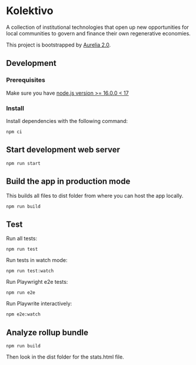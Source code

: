 # Kolektivo

A collection of institutional technologies that open up new opportunities for local communities to govern and finance their own regenerative economies.

This project is bootstrapped by [Aurelia 2.0](https://github.com/aurelia/new).

## Development

### Prerequisites
Make sure you have [node.js version >= 16.0.0 < 17](https://nodejs.org/en/)

### Install
Install dependencies with the following command:
```
npm ci
```

## Start development web server

    npm run start

## Build the app in production mode


This builds all files to dist folder from where you can host the app locally.

```
npm run build
```

## Test

Run all tests:

```
npm run test
```

Run tests in watch mode:

```
npm run test:watch
```

Run Playwright e2e tests:

```
npm run e2e
```

Run Playwrite interactively:

```
npm e2e:watch
```
## Analyze rollup bundle

```
npm run build
```

Then look in the dist folder for the stats.html file.